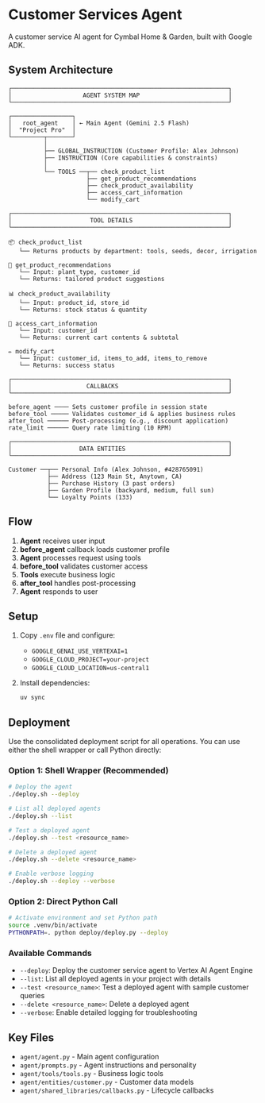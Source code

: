 
# Customer Services Agent

A customer service AI agent for Cymbal Home & Garden, built with Google ADK.

## System Architecture

```
┌─────────────────────────────────────────────────────────────┐
│                    AGENT SYSTEM MAP                         │
└─────────────────────────────────────────────────────────────┘

┌─────────────────┐
│   root_agent    │ ← Main Agent (Gemini 2.5 Flash)
│  "Project Pro"  │
└─────────┬───────┘
          │
          ├── GLOBAL_INSTRUCTION (Customer Profile: Alex Johnson)
          ├── INSTRUCTION (Core capabilities & constraints)
          │
          └── TOOLS ──┬── check_product_list
                      ├── get_product_recommendations  
                      ├── check_product_availability
                      ├── access_cart_information
                      └── modify_cart

┌─────────────────────────────────────────────────────────────┐
│                      TOOL DETAILS                           │
└─────────────────────────────────────────────────────────────┘

📦 check_product_list
   └── Returns products by department: tools, seeds, decor, irrigation

🎯 get_product_recommendations  
   └── Input: plant_type, customer_id
   └── Returns: tailored product suggestions

📊 check_product_availability
   └── Input: product_id, store_id
   └── Returns: stock status & quantity

🛒 access_cart_information
   └── Input: customer_id
   └── Returns: current cart contents & subtotal

✏️ modify_cart
   └── Input: customer_id, items_to_add, items_to_remove
   └── Returns: success status

┌─────────────────────────────────────────────────────────────┐
│                     CALLBACKS                               │
└─────────────────────────────────────────────────────────────┘

before_agent ──── Sets customer profile in session state
before_tool ───── Validates customer_id & applies business rules
after_tool ────── Post-processing (e.g., discount application)
rate_limit ────── Query rate limiting (10 RPM)

┌─────────────────────────────────────────────────────────────┐
│                   DATA ENTITIES                             │
└─────────────────────────────────────────────────────────────┘

Customer ──┬── Personal Info (Alex Johnson, #428765091)
           ├── Address (123 Main St, Anytown, CA)
           ├── Purchase History (3 past orders)
           ├── Garden Profile (backyard, medium, full sun)
           └── Loyalty Points (133)
```

## Flow

1. **Agent** receives user input
2. **before_agent** callback loads customer profile
3. **Agent** processes request using tools
4. **before_tool** validates customer access
5. **Tools** execute business logic
6. **after_tool** handles post-processing
7. **Agent** responds to user

## Setup

1. Copy `.env` file and configure:
   - `GOOGLE_GENAI_USE_VERTEXAI=1`
   - `GOOGLE_CLOUD_PROJECT=your-project`
   - `GOOGLE_CLOUD_LOCATION=us-central1`

2. Install dependencies:
   ```bash
   uv sync
   ```

## Deployment

Use the consolidated deployment script for all operations. You can use either the shell wrapper or call Python directly:

### Option 1: Shell Wrapper (Recommended)
```bash
# Deploy the agent
./deploy.sh --deploy

# List all deployed agents
./deploy.sh --list

# Test a deployed agent
./deploy.sh --test <resource_name>

# Delete a deployed agent
./deploy.sh --delete <resource_name>

# Enable verbose logging
./deploy.sh --deploy --verbose
```

### Option 2: Direct Python Call
```bash
# Activate environment and set Python path
source .venv/bin/activate
PYTHONPATH=. python deploy/deploy.py --deploy
```

### Available Commands
- `--deploy`: Deploy the customer service agent to Vertex AI Agent Engine
- `--list`: List all deployed agents in your project with details
- `--test <resource_name>`: Test a deployed agent with sample customer queries
- `--delete <resource_name>`: Delete a deployed agent
- `--verbose`: Enable detailed logging for troubleshooting

## Key Files

- `agent/agent.py` - Main agent configuration
- `agent/prompts.py` - Agent instructions and personality
- `agent/tools/tools.py` - Business logic tools
- `agent/entities/customer.py` - Customer data models
- `agent/shared_libraries/callbacks.py` - Lifecycle callbacks